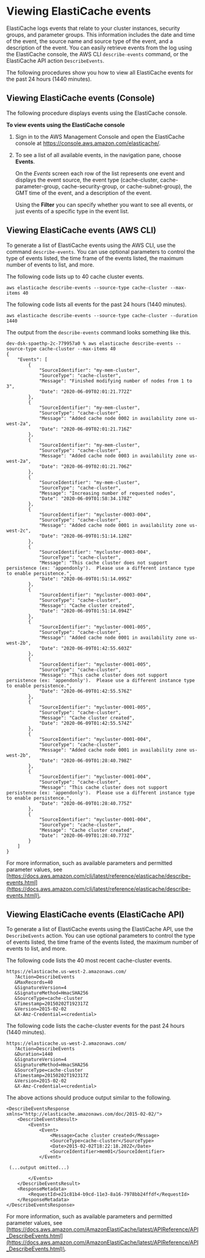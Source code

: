 # Viewing ElastiCache events<a name="ECEvents.Viewing"></a>

ElastiCache logs events that relate to your cluster instances, security groups, and parameter groups\. This information includes the date and time of the event, the source name and source type of the event, and a description of the event\. You can easily retrieve events from the log using the ElastiCache console, the AWS CLI `describe-events` command, or the ElastiCache API action `DescribeEvents`\. 

The following procedures show you how to view all ElastiCache events for the past 24 hours \(1440 minutes\)\.

## Viewing ElastiCache events \(Console\)<a name="ECEvents.Viewing.CON"></a>

The following procedure displays events using the ElastiCache console\.

**To view events using the ElastiCache console**

1. Sign in to the AWS Management Console and open the ElastiCache console at [ https://console\.aws\.amazon\.com/elasticache/](https://console.aws.amazon.com/elasticache/)\.

1. To see a list of all available events, in the navigation pane, choose **Events**\.

   On the *Events* screen each row of the list represents one event and displays the event source, the event type \(cache\-cluster, cache\-parameter\-group, cache\-security\-group, or cache\-subnet\-group\), the GMT time of the event, and a description of the event\.

   Using the **Filter** you can specify whether you want to see all events, or just events of a specific type in the event list\.

## Viewing ElastiCache events \(AWS CLI\)<a name="ECEvents.Viewing.CLI"></a>

To generate a list of ElastiCache events using the AWS CLI, use the command `describe-events`\. You can use optional parameters to control the type of events listed, the time frame of the events listed, the maximum number of events to list, and more\.

The following code lists up to 40 cache cluster events\.

```
aws elasticache describe-events --source-type cache-cluster --max-items 40  
```

The following code lists all events for the past 24 hours \(1440 minutes\)\.

```
aws elasticache describe-events --source-type cache-cluster --duration 1440 
```

The output from the `describe-events` command looks something like this\.

```
dev-dsk-spaethp-2c-779957a0 % aws elasticache describe-events --source-type cache-cluster --max-items 40  
{
    "Events": [
        {
            "SourceIdentifier": "my-mem-cluster",
            "SourceType": "cache-cluster",
            "Message": "Finished modifying number of nodes from 1 to 3",
            "Date": "2020-06-09T02:01:21.772Z"
        },
        {
            "SourceIdentifier": "my-mem-cluster",
            "SourceType": "cache-cluster",
            "Message": "Added cache node 0002 in availability zone us-west-2a",
            "Date": "2020-06-09T02:01:21.716Z"
        },
        {
            "SourceIdentifier": "my-mem-cluster",
            "SourceType": "cache-cluster",
            "Message": "Added cache node 0003 in availability zone us-west-2a",
            "Date": "2020-06-09T02:01:21.706Z"
        },
        {
            "SourceIdentifier": "my-mem-cluster",
            "SourceType": "cache-cluster",
            "Message": "Increasing number of requested nodes",
            "Date": "2020-06-09T01:58:34.178Z"
        },
        {
            "SourceIdentifier": "mycluster-0003-004",
            "SourceType": "cache-cluster",
            "Message": "Added cache node 0001 in availability zone us-west-2c",
            "Date": "2020-06-09T01:51:14.120Z"
        },
        {
            "SourceIdentifier": "mycluster-0003-004",
            "SourceType": "cache-cluster",
            "Message": "This cache cluster does not support persistence (ex: 'appendonly').  Please use a different instance type to enable persistence.",
            "Date": "2020-06-09T01:51:14.095Z"
        },
        {
            "SourceIdentifier": "mycluster-0003-004",
            "SourceType": "cache-cluster",
            "Message": "Cache cluster created",
            "Date": "2020-06-09T01:51:14.094Z"
        },
        {
            "SourceIdentifier": "mycluster-0001-005",
            "SourceType": "cache-cluster",
            "Message": "Added cache node 0001 in availability zone us-west-2b",
            "Date": "2020-06-09T01:42:55.603Z"
        },
        {
            "SourceIdentifier": "mycluster-0001-005",
            "SourceType": "cache-cluster",
            "Message": "This cache cluster does not support persistence (ex: 'appendonly').  Please use a different instance type to enable persistence.",
            "Date": "2020-06-09T01:42:55.576Z"
        },
        {
            "SourceIdentifier": "mycluster-0001-005",
            "SourceType": "cache-cluster",
            "Message": "Cache cluster created",
            "Date": "2020-06-09T01:42:55.574Z"
        },
        {
            "SourceIdentifier": "mycluster-0001-004",
            "SourceType": "cache-cluster",
            "Message": "Added cache node 0001 in availability zone us-west-2b",
            "Date": "2020-06-09T01:28:40.798Z"
        },
        {
            "SourceIdentifier": "mycluster-0001-004",
            "SourceType": "cache-cluster",
            "Message": "This cache cluster does not support persistence (ex: 'appendonly').  Please use a different instance type to enable persistence.",
            "Date": "2020-06-09T01:28:40.775Z"
        },
        {
            "SourceIdentifier": "mycluster-0001-004",
            "SourceType": "cache-cluster",
            "Message": "Cache cluster created",
            "Date": "2020-06-09T01:28:40.773Z"
        }
    ]
}
```

For more information, such as available parameters and permitted parameter values, see [https://docs.aws.amazon.com/cli/latest/reference/elasticache/describe-events.html](https://docs.aws.amazon.com/cli/latest/reference/elasticache/describe-events.html)\.

## Viewing ElastiCache events \(ElastiCache API\)<a name="ECEvents.Viewing.API"></a>

To generate a list of ElastiCache events using the ElastiCache API, use the `DescribeEvents` action\. You can use optional parameters to control the type of events listed, the time frame of the events listed, the maximum number of events to list, and more\.

The following code lists the 40 most recent cache\-cluster events\.

```
https://elasticache.us-west-2.amazonaws.com/
   ?Action=DescribeEvents
   &MaxRecords=40
   &SignatureVersion=4
   &SignatureMethod=HmacSHA256
   &SourceType=cache-cluster
   &Timestamp=20150202T192317Z
   &Version=2015-02-02
   &X-Amz-Credential=<credential>
```

The following code lists the cache\-cluster events for the past 24 hours \(1440 minutes\)\.

```
https://elasticache.us-west-2.amazonaws.com/
   ?Action=DescribeEvents
   &Duration=1440
   &SignatureVersion=4
   &SignatureMethod=HmacSHA256
   &SourceType=cache-cluster
   &Timestamp=20150202T192317Z
   &Version=2015-02-02
   &X-Amz-Credential=<credential>
```

The above actions should produce output similar to the following\.

```
<DescribeEventsResponse xmlns="http://elasticache.amazonaws.com/doc/2015-02-02/"> 
    <DescribeEventsResult> 
        <Events> 
            <Event> 
                <Message>Cache cluster created</Message> 
                <SourceType>cache-cluster</SourceType> 
                <Date>2015-02-02T18:22:18.202Z</Date> 
                <SourceIdentifier>mem01</SourceIdentifier> 
            </Event> 
               
 (...output omitted...)
          
        </Events> 
    </DescribeEventsResult> 
    <ResponseMetadata> 
        <RequestId>e21c81b4-b9cd-11e3-8a16-7978bb24ffdf</RequestId> 
    </ResponseMetadata> 
</DescribeEventsResponse>
```

For more information, such as available parameters and permitted parameter values, see [https://docs.aws.amazon.com/AmazonElastiCache/latest/APIReference/API_DescribeEvents.html](https://docs.aws.amazon.com/AmazonElastiCache/latest/APIReference/API_DescribeEvents.html)\.